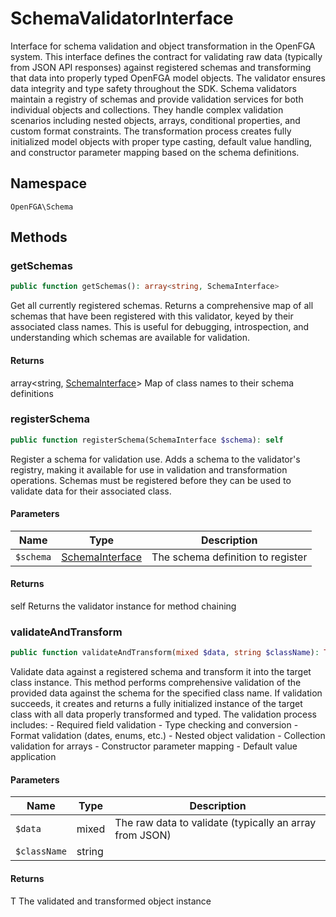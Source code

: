 # SchemaValidatorInterface

Interface for schema validation and object transformation in the OpenFGA system. This interface defines the contract for validating raw data (typically from JSON API responses) against registered schemas and transforming that data into properly typed OpenFGA model objects. The validator ensures data integrity and type safety throughout the SDK. Schema validators maintain a registry of schemas and provide validation services for both individual objects and collections. They handle complex validation scenarios including nested objects, arrays, conditional properties, and custom format constraints. The transformation process creates fully initialized model objects with proper type casting, default value handling, and constructor parameter mapping based on the schema definitions.

## Namespace
`OpenFGA\Schema`




## Methods
### getSchemas


```php
public function getSchemas(): array<string, SchemaInterface>
```

Get all currently registered schemas. Returns a comprehensive map of all schemas that have been registered with this validator, keyed by their associated class names. This is useful for debugging, introspection, and understanding which schemas are available for validation.


#### Returns
array&lt;string, [SchemaInterface](Schema/SchemaInterface.md)&gt;
 Map of class names to their schema definitions

### registerSchema


```php
public function registerSchema(SchemaInterface $schema): self
```

Register a schema for validation use. Adds a schema to the validator&#039;s registry, making it available for use in validation and transformation operations. Schemas must be registered before they can be used to validate data for their associated class.

#### Parameters
| Name | Type | Description |
|------|------|-------------|
| `$schema` | [SchemaInterface](Schema/SchemaInterface.md) | The schema definition to register |

#### Returns
self
 Returns the validator instance for method chaining

### validateAndTransform


```php
public function validateAndTransform(mixed $data, string $className): T
```

Validate data against a registered schema and transform it into the target class instance. This method performs comprehensive validation of the provided data against the schema for the specified class name. If validation succeeds, it creates and returns a fully initialized instance of the target class with all data properly transformed and typed. The validation process includes: - Required field validation - Type checking and conversion - Format validation (dates, enums, etc.) - Nested object validation - Collection validation for arrays - Constructor parameter mapping - Default value application

#### Parameters
| Name | Type | Description |
|------|------|-------------|
| `$data` | mixed | The raw data to validate (typically an array from JSON) |
| `$className` | string |  |

#### Returns
T
 The validated and transformed object instance

